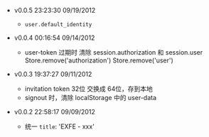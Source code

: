 * v0.0.5 23:23:30 09/19/2012
  - `user.default_identity`

* v0.0.4 00:16:54 09/14/2012
  + user-token 过期时
    清除 session.authorization 和 session.user
    Store.remove('authorization') Store.remove('user')

* v0.0.3 19:37:27 09/11/2012
  + invitation token 32位 交换成 64位，存到本地
  + signout 时，清除 localStorage 中的 user-data

* v0.0.2 22:58:17 09/09/2012
  * 统一 `title`: 'EXFE - xxx'
